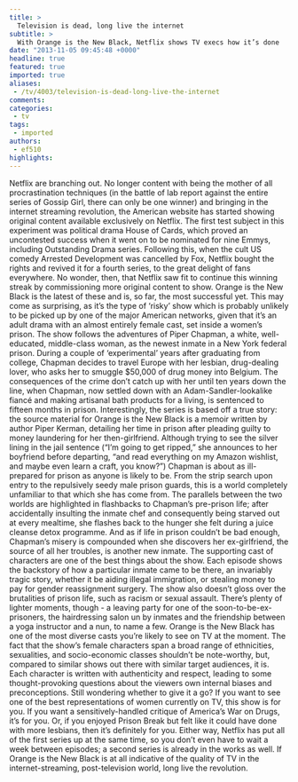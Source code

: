 ```yaml
---
title: >
  Television is dead, long live the internet
subtitle: >
  With Orange is the New Black, Netflix shows TV execs how it’s done
date: "2013-11-05 09:45:48 +0000"
headline: true
featured: true
imported: true
aliases:
 - /tv/4003/television-is-dead-long-live-the-internet
comments:
categories:
 - tv
tags:
 - imported
authors:
 - ef510
highlights:
---
```


Netflix are branching out. No longer content with being the mother of all procrastination techniques (in the battle of lab report against the entire series of Gossip Girl, there can only be one winner) and bringing in the internet streaming revolution, the American website has started showing original content available exclusively on Netflix. The first test subject in this experiment was political drama House of Cards, which proved an uncontested success when it went on to be nominated for nine Emmys, including Outstanding Drama series. Following this, when the cult US comedy Arrested Development was cancelled by Fox, Netflix bought the rights and revived it for a fourth series, to the great delight of fans everywhere.
 No wonder, then, that Netflix saw fit to continue this winning streak by commissioning more original content to show. Orange is the New Black is the latest of these and is, so far, the most successful yet. This may come as surprising, as it’s the type of ‘risky’ show which is probably unlikely to be picked up by one of the major American networks, given that it’s an adult drama with an almost entirely female cast, set inside a women’s prison.
 The show follows the adventures of Piper Chapman, a white, well-educated, middle-class woman, as the newest inmate in a New York federal prison. During a couple of ‘experimental’ years after graduating from college, Chapman decides to travel Europe with her lesbian, drug-dealing lover, who asks her to smuggle $50,000 of drug money into Belgium. The consequences of the crime don’t catch up with her until ten years down the line, when Chapman, now settled down with an Adam-Sandler-lookalike fiancé and making artisanal bath products for a living, is sentenced to fifteen months in prison. Interestingly, the series is based off a true story: the source material for Orange is the New Black is a memoir written by author Piper Kerman, detailing her time in prison after pleading guilty to money laundering for her then-girlfriend.
 Although trying to see the silver lining in the jail sentence (“I’m going to get ripped,” she announces to her boyfriend before departing, “and read everything on my Amazon wishlist, and maybe even learn a craft, you know?”) Chapman is about as ill-prepared for prison as anyone is likely to be. From the strip search upon entry to the repulsively seedy male prison guards, this is a world completely unfamiliar to that which she has come from. The parallels between the two worlds are highlighted in flashbacks to Chapman’s pre-prison life; after accidentally insulting the inmate chef and consequently being starved out at every mealtime, she flashes back to the hunger she felt during a juice cleanse detox programme. And as if life in prison couldn’t be bad enough, Chapman’s misery is compounded when she discovers her ex-girlfriend, the source of all her troubles, is another new inmate.
 The supporting cast of characters are one of the best things about the show. Each episode shows the backstory of how a particular inmate came to be there, an invariably tragic story, whether it be aiding illegal immigration, or stealing money to pay for gender reassignment surgery. The show also doesn’t gloss over the brutalities of prison life, such as racism or sexual assault. There’s plenty of lighter moments, though - a leaving party for one of the soon-to-be-ex-prisoners, the hairdressing salon un by inmates and the friendship between a yoga instructor and a nun, to name a few.
 Orange is the New Black has one of the most diverse casts you’re likely to see on TV at the moment. The fact that the show’s female characters span a broad range of ethnicities, sexualities, and socio-economic classes shouldn’t be note-worthy, but, compared to similar shows out there with similar target audiences, it is. Each character is written with authenticity and respect, leading to some thought-provoking questions about the viewers own internal biases and preconceptions.
 Still wondering whether to give it a go? If you want to see one of the best representations of women currently on TV, this show is for you. If you want a sensitively-handled critique of America’s War on Drugs, it’s for you. Or, if you enjoyed Prison Break but felt like it could have done with more lesbians, then it’s definitely for you. Either way, Netflix has put all of the first series up at the same time, so you don’t even have to wait a week between episodes; a second series is already in the works as well. If Orange is the New Black is at all indicative of the quality of TV in the internet-streaming, post-television world, long live the revolution.

